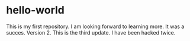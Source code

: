 # hello-world
This is my first repository.
I am looking forward to learning more.
It was a succes.
Version 2.
This is the third update.
I have been hacked twice.

